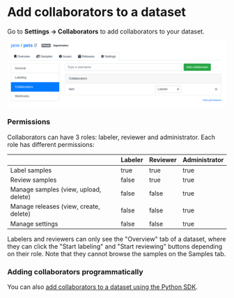 # Add collaborators to a dataset

Go to **Settings -> Collaborators** to add collaborators to your dataset.

![](<../.gitbook/assets/image (21) (1).png>)

### Permissions

Collaborators can have 3 roles: labeler, reviewer and administrator. Each role has different permissions:

<table><thead><tr><th></th><th data-type="checkbox">Labeler</th><th data-type="checkbox">Reviewer</th><th data-type="checkbox">Administrator</th></tr></thead><tbody><tr><td>Label samples</td><td>true</td><td>true</td><td>true</td></tr><tr><td>Review samples</td><td>false</td><td>true</td><td>true</td></tr><tr><td>Manage samples (view, upload, delete)</td><td>false</td><td>false</td><td>true</td></tr><tr><td>Manage releases (view, create, delete)</td><td>false</td><td>false</td><td>true</td></tr><tr><td>Manage settings</td><td>false</td><td>false</td><td>true</td></tr></tbody></table>

Labelers and reviewers can only see the "Overview" tab of a dataset, where they can click the "Start labeling" and "Start reviewing" buttons depending on their role. Note that they cannot browse the samples on the Samples tab.

### Adding collaborators programmatically

You can also [add collaborators to a dataset using the Python SDK](../python-sdk.md#add-a-collaborator-to-a-dataset).
